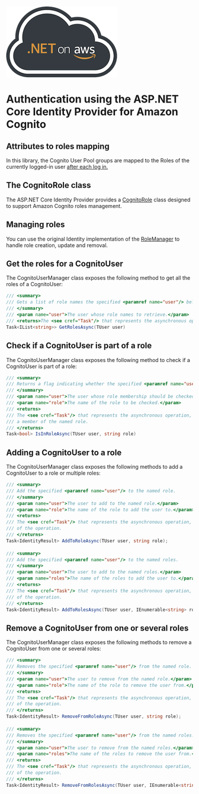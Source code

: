 ![.NET on AWS Banner](./../logo.png ".NET on AWS")

# Authentication using the ASP.NET Core Identity Provider for Amazon Cognito


## Attributes to roles mapping

In this library, the Cognito User Pool groups are mapped to the Roles of the currently logged-in user [after each log in.](https://github.com/aws/aws-aspnet-cognito-identity-provider/blob/master/src/Amazon.AspNetCore.Identity.Cognito/CognitoUserClaimsPrincipalFactory.cs#L71)

## The CognitoRole class

The ASP.NET Core Identity Provider provides a [CognitoRole](https://github.com/aws/aws-aspnet-cognito-identity-provider/blob/master/src/Amazon.AspNetCore.Identity.Cognito/CognitoRole.cs) class designed to support Amazon Cognito roles management. 

## Managing roles

You can use the original Identity implementation of the [RoleManager](https://github.com/aspnet/Identity/blob/eb3ff7fc32dbfff65a1ba6dfdca16487e0f6fc41/src/Microsoft.Extensions.Identity.Core/RoleManager.cs) to handle role creation, update and removal.


## Get the roles for a CognitoUser

The CognitoUserManager class exposes the following method to get all the roles of a CognitoUser:

```csharp
/// <summary>
/// Gets a list of role names the specified <paramref name="user"/> belongs to.
/// </summary>
/// <param name="user">The user whose role names to retrieve.</param>
/// <returns>The <see cref="Task"/> that represents the asynchronous operation, containing a list of role names.</returns>
Task<IList<string>> GetRolesAsync(TUser user)
```

## Check if a CognitoUser is part of a role

The CognitoUserManager class exposes the following method to check if a CognitoUser is part of a role:

```csharp
/// <summary>
/// Returns a flag indicating whether the specified <paramref name="user"/> is a member of the give named role.
/// </summary>
/// <param name="user">The user whose role membership should be checked.</param>
/// <param name="role">The name of the role to be checked.</param>
/// <returns>
/// The <see cref="Task"/> that represents the asynchronous operation, containing a flag indicating whether the specified <paramref name="user"/> is
/// a member of the named role.
/// </returns>
Task<bool> IsInRoleAsync(TUser user, string role)
```

## Adding a CognitoUser to a role

The CognitoUserManager class exposes the following methods to add a CognitoUser to a role or multiple roles:

```csharp
/// <summary>
/// Add the specified <paramref name="user"/> to the named role.
/// </summary>
/// <param name="user">The user to add to the named role.</param>
/// <param name="role">The name of the role to add the user to.</param>
/// <returns>
/// The <see cref="Task"/> that represents the asynchronous operation, containing the <see cref="IdentityResult"/>
/// of the operation.
/// </returns>
Task<IdentityResult> AddToRoleAsync(TUser user, string role);

/// <summary>
/// Add the specified <paramref name="user"/> to the named roles.
/// </summary>
/// <param name="user">The user to add to the named roles.</param>
/// <param name="roles">The name of the roles to add the user to.</param>
/// <returns>
/// The <see cref="Task"/> that represents the asynchronous operation, containing the <see cref="IdentityResult"/>
/// of the operation.
/// </returns>
Task<IdentityResult> AddToRolesAsync(TUser user, IEnumerable<string> roles);
```

## Remove a CognitoUser from one or several roles

The CognitoUserManager class exposes the following methods to remove a CognitoUser from one or several roles:

```csharp
/// <summary>
/// Removes the specified <paramref name="user"/> from the named role.
/// </summary>
/// <param name="user">The user to remove from the named role.</param>
/// <param name="role">The name of the role to remove the user from.</param>
/// <returns>
/// The <see cref="Task"/> that represents the asynchronous operation, containing the <see cref="IdentityResult"/>
/// of the operation.
/// </returns>
Task<IdentityResult> RemoveFromRoleAsync(TUser user, string role);

/// <summary>
/// Removes the specified <paramref name="user"/> from the named roles.
/// </summary>
/// <param name="user">The user to remove from the named roles.</param>
/// <param name="roles">The name of the roles to remove the user from.</param>
/// <returns>
/// The <see cref="Task"/> that represents the asynchronous operation, containing the <see cref="IdentityResult"/>
/// of the operation.
/// </returns>
Task<IdentityResult> RemoveFromRolesAsync(TUser user, IEnumerable<string> roles);
```